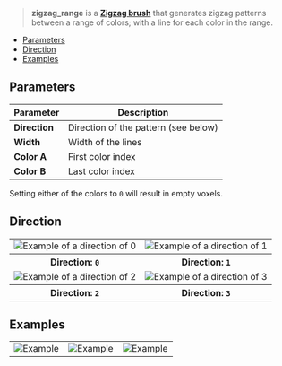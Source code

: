> **zigzag_range** is a **[Zigzag brush](Zigzag-Brushes)** that generates zigzag patterns between a range of colors; with a line for each color in the range.

- [Parameters](#parameters)
- [Direction](#direction)
- [Examples](#examples)

## Parameters

Parameter | Description
--------- | -----------
**Direction** | Direction of the pattern (see below)
**Width** | Width of the lines
**Color A** | First color index
**Color B** | Last color index

Setting either of the colors to `0` will result in empty voxels.

## Direction

<table>
    <tr>
        <td width="50%"><img src="https://s3.amazonaws.com/misc.lachlanmcdonald.com/magicavoxel-shaders/0.10.4/zigzag_range_direction0.png" alt="Example of a direction of 0"></td>
        <td width="50%"><img src="https://s3.amazonaws.com/misc.lachlanmcdonald.com/magicavoxel-shaders/0.10.4/zigzag_range_direction1.png" alt="Example of a direction of 1"></td>
    </tr>
    <tr>
        <th>Direction: <code>0</code></th>
        <th>Direction: <code>1</code></th>
    </tr>
    <tr>
        <td width="50%"><img src="https://s3.amazonaws.com/misc.lachlanmcdonald.com/magicavoxel-shaders/0.10.4/zigzag_range_direction2.png" alt="Example of a direction of 2"></td>
        <td width="50%"><img src="https://s3.amazonaws.com/misc.lachlanmcdonald.com/magicavoxel-shaders/0.10.4/zigzag_range_direction3.png" alt="Example of a direction of 3"></td>
    </tr>
    <tr>
        <th>Direction: <code>2</code></th>
        <th>Direction: <code>3</code></th>
    </tr>
</table>

## Examples

<table>
    <tr>
        <td width="33%"><img src="https://s3.amazonaws.com/misc.lachlanmcdonald.com/magicavoxel-shaders/0.10.2/zigzag_range_example0.png" alt="Example"></td>
        <td width="33%"><img src="https://s3.amazonaws.com/misc.lachlanmcdonald.com/magicavoxel-shaders/0.10.2/zigzag_range_example1.png" alt="Example"></td>
        <td width="33%"><img src="https://s3.amazonaws.com/misc.lachlanmcdonald.com/magicavoxel-shaders/0.10.2/zigzag_range_example2.png" alt="Example"></td>
    </tr>
</table>
